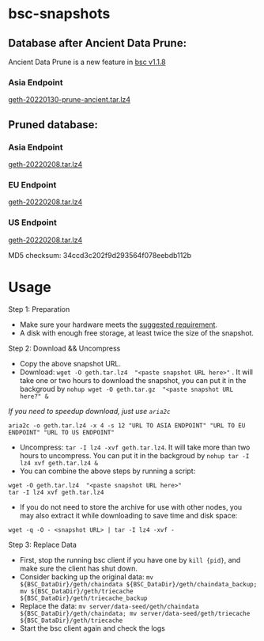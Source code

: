 
# bsc-snapshots

## Database after Ancient Data Prune:

Ancient Data Prune is a new feature in [bsc v1.1.8](https://github.com/binance-chain/bsc/releases/tag/v1.1.8)

### Asia Endpoint

[geth-20220130-prune-ancient.tar.lz4
](https://tf-dex-prod-public-snapshot-site1.s3-accelerate.amazonaws.com/geth-20220130-prune-ancient.tar.lz4?AWSAccessKeyId=AKIAYINE6SBQPUZDDRRO&Signature=AjlNmiTN9yMDQ4zVsG7ed82jWc0%3D&Expires=1646198687
) 



## Pruned database:


### Asia Endpoint


[geth-20220208.tar.lz4
](https://tf-dex-prod-public-snapshot-site1.s3-accelerate.amazonaws.com/geth-20220208.tar.lz4?AWSAccessKeyId=AKIAYINE6SBQPUZDDRRO&Signature=Mkqi6TD3EkgeMEDZ0SdzUJ8rnkI%3D&Expires=1646951593
)

### EU Endpoint


[geth-20220208.tar.lz4
](https://tf-dex-prod-public-snapshot.s3-accelerate.amazonaws.com/geth-20220208.tar.lz4?AWSAccessKeyId=AKIAYINE6SBQPUZDDRRO&Signature=HpPZAl74eMily%2Fxprk5qQB2HKUQ%3D&Expires=1646951593
)


### US Endpoint


[geth-20220208.tar.lz4
](https://tf-dex-prod-public-snapshot-site3.s3-accelerate.amazonaws.com/geth-20220208.tar.lz4?AWSAccessKeyId=AKIAYINE6SBQPUZDDRRO&Signature=uWikNqMESvVlMp0Wyzxiv1%2FlglA%3D&Expires=1646951594
)

MD5 checksum: 34ccd3c202f9d293564f078eebdb112b



# Usage 

Step 1: Preparation
- Make sure your hardware meets the [suggested requirement](https://docs.binance.org/smart-chain/developer/fullnode.html).
- A disk with enough free storage, at least twice the size of the snapshot.

Step 2: Download && Uncompress
- Copy the above snapshot URL.
- Download:  `wget -O geth.tar.lz4  "<paste snapshot URL here>"` . It will take one or two hours to download the snapshot, you can put it in the backgroud by `nohup wget -O geth.tar.gz  "<paste snapshot URL here?" &`


*If you need to speedup download, just use `aria2c`*
```
aria2c -o geth.tar.lz4 -x 4 -s 12 "URL TO ASIA ENDPOINT" "URL TO EU ENDPOINT" "URL TO US ENDPOINT"
```


- Uncompress: `tar -I lz4 -xvf geth.tar.lz4`. It will take more than two hours to uncompress. You can put it in the backgroud by `nohup tar -I lz4 xvf geth.tar.lz4 &`
- You can combine the above steps by running a script:
```
wget -O geth.tar.lz4  "<paste snapshot URL here>"
tar -I lz4 xvf geth.tar.lz4
```


- If you do not need to store the archive for use with other nodes, you may also extract it while downloading to save time and disk space:
```
wget -q -O - <snapshot URL> | tar -I lz4 -xvf -
```


Step 3: Replace Data
- First, stop the running bsc client if you have one by `kill {pid}`, and make sure the client has shut down.
- Consider backing up the original data: `mv ${BSC_DataDir}/geth/chaindata ${BSC_DataDir}/geth/chaindata_backup; mv ${BSC_DataDir}/geth/triecache ${BSC_DataDir}/geth/triecache_backup`
- Replace the data: `mv server/data-seed/geth/chaindata ${BSC_DataDir}/geth/chaindata; mv server/data-seed/geth/triecache ${BSC_DataDir}/geth/triecache`
- Start the bsc client again and check the logs


